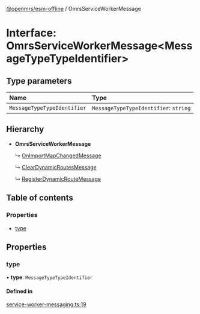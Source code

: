 [@openmrs/esm-offline](../API.md) / OmrsServiceWorkerMessage

# Interface: OmrsServiceWorkerMessage<MessageTypeTypeIdentifier\>

## Type parameters

| Name | Type |
| :------ | :------ |
| `MessageTypeTypeIdentifier` | `MessageTypeTypeIdentifier`: `string` |

## Hierarchy

- **OmrsServiceWorkerMessage**

  ↳ [OnImportMapChangedMessage](onimportmapchangedmessage.md)

  ↳ [ClearDynamicRoutesMessage](cleardynamicroutesmessage.md)

  ↳ [RegisterDynamicRouteMessage](registerdynamicroutemessage.md)

## Table of contents

### Properties

- [type](omrsserviceworkermessage.md#type)

## Properties

### type

• **type**: `MessageTypeTypeIdentifier`

#### Defined in

[service-worker-messaging.ts:19](https://github.com/openmrs/openmrs-esm-core/blob/master/packages/framework/esm-offline/src/service-worker-messaging.ts#L19)

